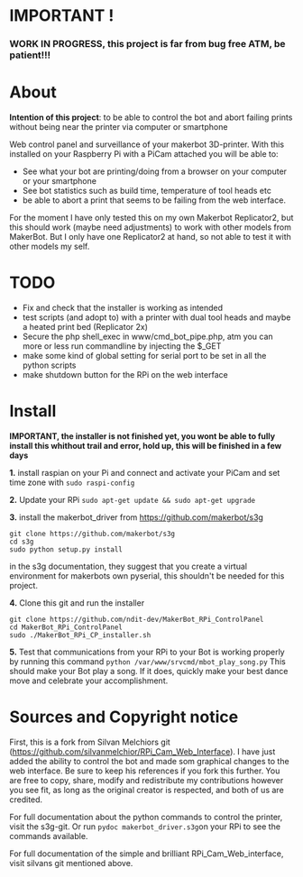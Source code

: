 # IMPORTANT !
### WORK IN PROGRESS, this project is far from bug free ATM, be patient!!!

# About
<b>Intention of this project</b>: to be able to control the bot and abort failing prints without being near the printer via computer or smartphone

Web control panel and surveillance of your makerbot 3D-printer.
With this installed on your Raspberry Pi with a PiCam attached you will be able to:
 - See what your bot are printing/doing from a browser on your computer or your smartphone
 - See bot statistics such as build time, temperature of tool heads etc
 - be able to abort a print that seems to be failing from the web interface.

For the moment I have only tested this on my own Makerbot Replicator2, but this should work (maybe need adjustments) to work with other models from MakerBot. But I only have one Replicator2 at hand, so not able to test it with other models my self.

# TODO
 - Fix and check that the installer is working as intended
 - test scripts (and adopt to) with a printer with dual tool heads and maybe a heated print bed (Replicator 2x)
 - Secure the php shell_exec in www/cmd_bot_pipe.php, atm you can more or less run commandline by injecting the $_GET
 - make some kind of global setting for serial port to be set in all the python scripts
 - make shutdown button for the RPi on the web interface

# Install
<b>IMPORTANT, the installer is not finished yet, you wont be able to fully install this whithout trail and error, hold up, this will be finished in a few days</b>

<b>1.</b> install raspian on your Pi and connect and activate your PiCam and set time zone with
```sudo raspi-config```

<b>2.</b> Update your RPi
```sudo apt-get update && sudo apt-get upgrade```

<b>3.</b> install the makerbot_driver from https://github.com/makerbot/s3g
```
git clone https://github.com/makerbot/s3g
cd s3g
sudo python setup.py install
```

in the s3g documentation, they suggest that you create a virtual environment for makerbots own pyserial, this shouldn't be needed for this project.

<b>4.</b> Clone this git and run the installer
```
git clone https://github.com/ndit-dev/MakerBot_RPi_ControlPanel
cd MakerBot_RPi_ControlPanel
sudo ./MakerBot_RPi_CP_installer.sh
```

<b>5.</b> Test that communications from your RPi to your Bot is working properly by running this command
```python /var/www/srvcmd/mbot_play_song.py```
This should make your Bot play a song. If it does, quickly make your best dance move and celebrate your accomplishment.

# Sources and Copyright notice
First, this is a fork from Silvan Melchiors git (https://github.com/silvanmelchior/RPi_Cam_Web_Interface). I have just added the ability to control the bot and made som graphical changes to the web interface. Be sure to keep his references if you fork this further.
You are free to copy, share, modify and redistribute my contributions however you see fit, as long as the original creator is respected, and both of us are credited.


For full documentation about the python commands to control the printer, visit the s3g-git.
Or run ```pydoc makerbot_driver.s3g```on your RPi to see the commands available.

For full documentation of the simple and brilliant RPi_Cam_Web_interface, visit silvans git mentioned above.
